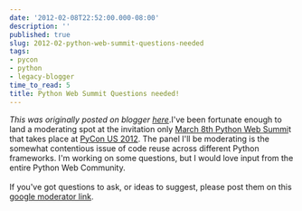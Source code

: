 ```yaml
---
date: '2012-02-08T22:52:00.000-08:00'
description: ''
published: true
slug: 2012-02-python-web-summit-questions-needed
tags:
- pycon
- python
- legacy-blogger
time_to_read: 5
title: Python Web Summit Questions needed!
---
```


*This was originally posted on blogger [here](https://pydanny.blogspot.com/2012/02/python-web-summit-questions-needed.html)*.I've been fortunate enough to land a moderating spot at the invitation only&nbsp;<a href="https://us.pycon.org/2012/community/WebDevSummit/">March 8th Python Web Summi</a>t that takes place at <a href="https://us.pycon.org/2012">PyCon US 2012</a>. The panel I'll be moderating is the somewhat contentious issue of code reuse across different Python frameworks. I'm working on some questions, but I would love input from the entire Python Web Community.<br /><br />If you've got questions to ask, or ideas to suggest, please post them on this <a href="http://www.google.com/moderator/#15/e=1c9a94&amp;t=1c9a94.43">google moderator link</a>.